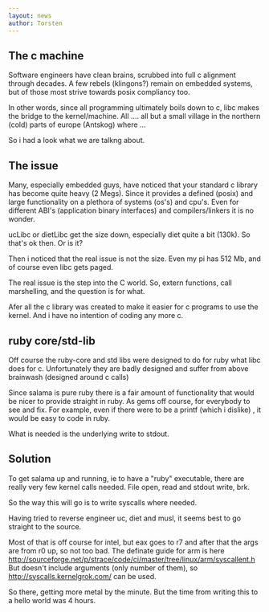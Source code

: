 ```yaml
---
layout: news
author: Torsten
---
```


The c machine
-------------

Software engineers have clean brains, scrubbed into full c alignment through decades. A few rebels (klingons?) remain on embedded systems, but of those most strive towards posix compliancy too.

In other words, since all programming ultimately boils down to c, libc makes the bridge to the kernel/machine. All ....  all but a small village in the northern (cold) parts of europe (Antskog) where ...
 
So i had a look what we are talkng about.

The issue 
----------

Many, especially embedded guys, have noticed that your standard c library has become quite heavy (2 Megs).
Since it provides a defined (posix) and large functionality on a plethora of systems (os's) and cpu's. Even for different ABI's (application binary interfaces) and compilers/linkers it is no wonder.

ucLibc or dietLibc get the size down, especially diet quite a bit (130k). So that's ok then. Or is it?

Then i noticed that the real issue is not the size. Even my pi has 512 Mb, and of course even libc gets paged. 

The real issue is the step into the C world. So, extern functions, call marshelling, and the question is for what.

Afer all the c library was created to make it easier for c programs to use the kernel. And i have no intention of coding any more c.

ruby core/std-lib
------------

Off course the ruby-core and std libs were designed to do for ruby what libc does for c. Unfortunately they are badly designed and suffer from above brainwash (designed around c calls)

Since salama is pure ruby there is a fair amount of functionality that would be nicer to provide straight in ruby. As gems off course, for everybody to see and fix. 
For example, even if there were to be a printf (which i dislike) , it would be easy to code in ruby. 

What is needed is the underlying write to stdout.

Solution
--------

To get salama up and running, ie to have a "ruby" executable, there are really very few kernel calls needed. File open, read and stdout write, brk.

So the way this will go is to write syscalls where needed. 

Having tried to reverse engineer uc, diet and musl, it seems best to go straight to the source. 

Most of that is off course for intel, but eax goes to r7 and after that the args are from r0 up, so not too bad. The definate guide for arm is here http://sourceforge.net/p/strace/code/ci/master/tree/linux/arm/syscallent.h
But doesn't include arguments (only number of them), so http://syscalls.kernelgrok.com/ can be used.

So there, getting more metal by the minute. But the time from writing this to a hello world was 4 hours.
